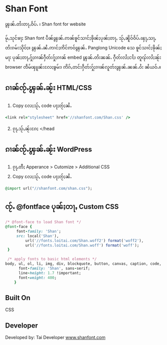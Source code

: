 # Shan Font
ၾွၼ်ႉတႆးတႃႇဝႅပ်ႉ ၊ Shan font for website

မႂ်ႇသုင်ၶႃႈ
Shan font ပဵၼ်ၾွၼ်ႉဢၼ်ၶူင်သၢင်ႈၶိုၼ်ႈပုၼ်ႈတႃႇ သႂ်ႇၼိူဝ်ဝႅပ်ႉၾႃႇသႃႇတႆးၵမ်းသိုဝ်ႈ။ ၾွၼ်ႉၼႆႉဢၢင်ႈဢိင်ဢဝ်ၾွၼ်ႉ Panglong Unicode သေ ၶူင်သၢင်ႈၶိုၼ်ႈမႃး ပုၼ်ႈတႃႇႁႂ်ႈၵၢၼ်ႁဵတ်းႁႂ်ႈၵၢၼ် embed ၾွၼ်ႉတႆးၼၼ်ႉ ႁဵတ်းလႆႈငၢႆႈ၊ တူၺ်းလႆႈၼႂ်း browser ၸဵမ်ၾူၼ်းလႄႈၶွမ်း၊ ဢိၵ်ႇတင်းႁဵတ်းႁႂ်ႈၵၢၼ်လူတ်ႊၾွၼ်ႉၼၼ်ႉဝႆး ၼႆယဝ်ႉ။

## ၵၢၼ်ၸႂ်ႉၾွၼ်ႉၼႂ်း HTML/CSS
1. Copy လႄႈသႂ်ႇ code ပႃႈတႂ်ႈၼႆႉ
```ruby
<link rel="stylesheet" href='//shanfont.com/Shan.css' />
```
2. ၵႂႃႇသႂ်ႇၼႂ်းၵႄႈ <head> </head


## ၵၢၼ်ၸႂ်ႉၾွၼ်ႉၼႂ်း WordPress
1. ၵႂႃႇတီႈ Apperance > Cutomize > Additional CSS
2. Copy လႄႈသႂ်ႇ code ပႃႈတႂ်ႈၼႆႉ
```ruby
@import url("//shanfont.com/shan.css");
```
	

## ၸႂ်ႉ @fontface ပုၼ်ႈတႃႇ Custom CSS
```ruby
/* @font-face to load Shan font */
@font-face {
     font-family: 'Shan';
     src: local('Shan'),
         url('//fonts.loitai.com/Shan.woff2') format('woff2'),
         url('//fonts.loitai.com/Shan.woff') format('woff');
 }
 
 /* apply fonts to basic html elements */  
body, ul, ol, li, img, div, blockquote, button, canvas, caption, code, data, dd, del, details, dialog, dl, element, em, footer, form, hr, i, nav, q, span, a, input, hr, quote, table, h1, h2, h3, h4, h5, h6, p, pre, kbd, tt, var, samp, select, textarea, optgroup, details, progress, main {     
      font-family: 'Shan', sans-serif;
      line-height: 1.7 !important;   
      font-weight: 400;
    }
```
**Built On**
---
CSS

**Developer**
---
Developed by: Tai Developer
www.shanfont.com
